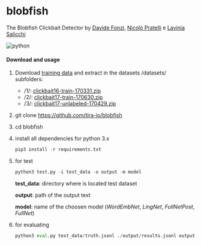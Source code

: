 # blobfish

The Blobfish Clickbait Detector by [Davide Fonzi](https://www.linkedin.com/in/davide-fonzi/), [Nicolò Pratelli](https://www.linkedin.com/in/pratelli-1991/) e [Lavinia Salicchi](https://www.researchgate.net/profile/Lavinia_Salicchi)

![python](https://img.shields.io/badge/python%20tested-3.6.7-blue.svg)

#### Download and usage

1. Download [training data](https://www.clickbait-challenge.org/#data) and extract in the datasets  /datasets/ subfolders:
	* /1/: [clickbait16-train-170331.zip](http://www.uni-weimar.de/medien/webis/corpora/corpus-webis-clickbait-17/clickbait17-train-170331.zip)
	* /2/: [clickbait17-train-170630.zip](http://www.uni-weimar.de/medien/webis/corpora/corpus-webis-clickbait-17/clickbait17-train-170630.zip)
	* /3/: [clickbait17-unlabeled-170429.zip](http://www.uni-weimar.de/medien/webis/corpora/corpus-webis-clickbait-17/clickbait17-unlabeled-170429.zip)
2. git clone https://github.com/tira-io/blobfish

3. cd blobfish

4. install all dependencies for python 3.x
   ```python
   pip3 install -r requirements.txt
   ```

5. for test
   ```python
   python3 test.py -i test_data -o output -m model
   ```
   **test_data**: directory where is located test dataset

   **output**: path of the output text

   **model**: name of the choosen model (*WordEmbNet*, *LingNet*, *FullNetPost*, *FullNet*)


6. for evaluating
   ```python
   python3 eval.py test_data/truth.jsonl ./output/results.jsonl output.prototext
   ```


